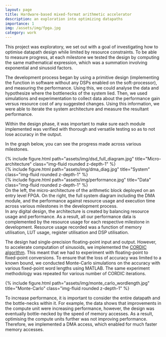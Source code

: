 ```yaml
---
layout: page
title: Hardware-based mixed-format arithmetic accelerator
description: an exploration into optimizing datapaths
importance: 1
img: /assets/img/fpga.jpg
category: work
---
```


This project was exploratory, we set out with a goal of investigating how to optimise datapath design while limited by resource constraints. To be able to measure progress, at each milestone we tested the design by computing the same mathematical expression, which was a summation involving exponential and sinusoid factors. 

The development process began by using a primitive design (implementing the function in software without any DSPs enabled on the soft-processor), and measuring the performance. Using this, we could analyse the data and hypothesize where the bottlenecks of the system lied. Then, we used simulations and experimentation to collect data about the performance gain versus resource cost of any suggested changes. Using this information, we were able to iterate the system architecture and measure the resultant performance.

Within the design phase, it was important to make sure each module implemented was verified with thorough and versatile testing so as to not lose accuracy in the output.


In the graph below, you can see the progress made across various milestones.

<div class="row">
    <div class="col-sm mt-3 mt-md-0">
        {% include figure.html path="assets/img/dsd_full_diagram.jpg" title="Micro-architecture" class="img-fluid rounded z-depth-1" %}
    </div>
    <div class="col">
        <div class="col-sm mt-3 mt-md-0">
            {% include figure.html path="assets/img/dma_diag.jpg" title="System" class="img-fluid rounded z-depth-1" %}
        </div>
        <div class="col-sm mt-3 mt-md-0">
            {% include figure.html path="assets/img/performance.jpg" title="Data" class="img-fluid rounded z-depth-1" %}
        </div>
    </div>
</div>
<div class="caption">
    On the left, the micro-architecture of the arithmetic block deployed on an entry level FPGA. On the right, the full system diagram including the DMA module, and the performance against resource usage and execution time across various milestones in the development process.
</div>
In any digital design, the architecture is created by balancing resource usage and performance. As a result, all our performance data is complemented by the resource usage for each respective milestone in development. Resource usage recorded was a function of memory utilisation, LUT usage, register utilisation and DSP utilisation.


The design had single-precision floating-point input and output. However, to accelerate computation of sinusoids, we implemented the <a href="https://en.wikipedia.org/wiki/CORDIC">CORDIC algorithm</a>. This meant that we had to experiment with floating-point to fixed-point conversions. To ensure that the loss of accuracy was limited to a known bound, we conducted Monte-Carlo simulations on the accuracy with various fixed-point word lengths using MATLAB. The same experiment methodology was repeated for various number of CORDIC iterations.

<div class="row">
    <div class="col-sm mt-3 mt-md-0">
        {% include figure.html path="assets/img/monte_carlo_wordlength.jpg" title="Monte-Carlo" class="img-fluid rounded z-depth-1" %}
    </div>
</div>

To increase performance, it is important to consider the entire datapath and the bottle-necks within it. For example, the data shows that improvements in the compute unit were increasing performance, however, the design was eventually bottle-necked by the speed of memory accesses. As a result, optimising the compute units further was not improving performance. Therefore, we implemented a DMA access, which enabled for much faster memory accesses.